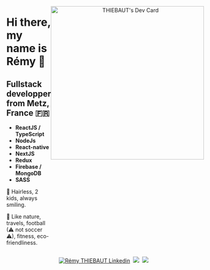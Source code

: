 <div style="width: 100%; display: flex">
  <div>
    <h1>Hi there, my name is Rémy 👋</h1>
    <h2>Fullstack developper from Metz, France 🇫🇷</h2>
    <ul>
      <li><strong>ReactJS / TypeScript</strong></li>
      <li><strong>NodeJs</strong></li>
      <li><strong>React-native</strong></li>
      <li><strong>NextJS</strong></li>
      <li><strong>Redux</strong></li>
      <li><strong>Firebase / MongoDB</strong></li>
      <li><strong>SASS</strong></li>
      </ul>
    <p>🙂 Hairless, 2 kids, always smiling.</p>
    <p>🧡 Like nature, travels, football (⚠ not soccer ⚠), fitness, eco-friendliness.</p>
  </div>
   <p align="center"><a href="https://app.daily.dev/remy_tht"><img src="https://api.daily.dev/devcards/34504ffba1cb427aad6c54c8793e2169.png?r=08m" width="400" alt="THIEBAUT's Dev Card"/></a></p>
</div>
 <p align="center">
    &nbsp;<a href="https://www.linkedin.com/in/r%C3%A9my-thiebaut-9b807b129/" target="blank"><img src="https://img.shields.io/badge/LinkedIn-0077B5?style=for-the-badge&logo=linkedin&logoColor=white" alt="Rémy THIEBAUT Linkedin"/></a>
  &nbsp;<a href="https://thiebautremy.fr" target="blank"><img src="https://img.shields.io/badge/website-000000?style=for-the-badge&logo=About.me&logoColor=white"></a>
  &nbsp;<a href="mailto:remythiebaut52@gmail.com"><img src="https://img.shields.io/badge/Gmail-D14836?style=for-the-badge&logo=gmail&logoColor=white"></a>
 </p>
  
  
 

